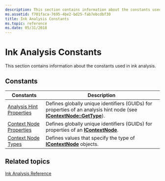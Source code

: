 ```yaml
---
description: This section contains information about the constants used in ink analysis.
ms.assetid: f701faca-7695-4be2-bd25-fab7ebcdbf30
title: Ink Analysis Constants
ms.topic: reference
ms.date: 05/31/2018
---
```


# Ink Analysis Constants

This section contains information about the constants used in ink analysis.

## Constants



| Constants                                                | Description                                                                                                                                                 |
|----------------------------------------------------------|-------------------------------------------------------------------------------------------------------------------------------------------------------------|
| [Analysis Hint Properties](analysis-hint-properties.md) | Defines globally unique identifiers (GUIDs) for properties of an analysis hint node (see [**IContextNode::GetType**](icontextnode-gettype.md)).<br/> |
| [Context Node Properties](context-node-properties.md)   | Defines globally unique identifiers (GUIDs) for properties of an [**IContextNode**](icontextnode.md).<br/>                                           |
| [Context Node Types](context-node-types.md)             | Defines values that specify the type of [**IContextNode**](icontextnode.md) objects.<br/>                                                            |



 

## Related topics

<dl> <dt>

[Ink Analysis Reference](ink-analysis-reference.md)
</dt> </dl>

 

 




